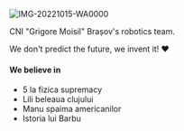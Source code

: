 ![IMG-20221015-WA0000](https://user-images.githubusercontent.com/67168425/195990833-74656f48-0a4a-4c55-8ed9-64b14dbf9f22.jpg)


CNI "Grigore Moisil" Brașov's robotics team. 

We don't predict the future, we invent it! ❤️

#### We believe in

-   5 la fizica supremacy
-   Lili beleaua clujului
-   Manu spaima americanilor
-   Istoria lui Barbu
